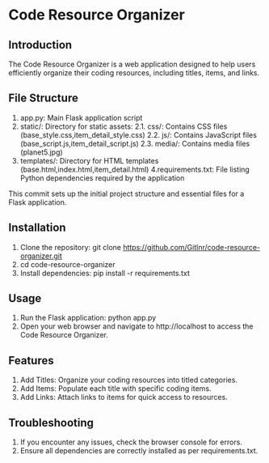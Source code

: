 # Code Resource Organizer

## Introduction
The Code Resource Organizer is a web application designed to help users efficiently organize their coding resources, including titles, items, and links.

## File Structure
1. app.py: Main Flask application script
2. static/: Directory for static assets:
2.1. css/: Contains CSS files (base_style.css,item_detail_style.css)
2.2. js/: Contains JavaScript files (base_script.js,item_detail_script.js)
2.3. media/: Contains media files (planet5.jpg)
3. templates/: Directory for HTML templates (base.html,index.html,item_detail.html)
4.requirements.txt: File listing Python dependencies required by the application

This commit sets up the initial project structure and essential files for a Flask application.
## Installation
1. Clone the repository:
   git clone https://github.com/Gitlnr/code-resource-organizer.git
2. cd code-resource-organizer  
3. Install dependencies: 
   pip install -r requirements.txt

## Usage
1. Run the Flask application:
   python app.py
2. Open your web browser and navigate to http://localhost to access the Code Resource Organizer.

## Features
1. Add Titles: Organize your coding resources into titled categories.
2. Add Items: Populate each title with specific coding items.
3. Add Links: Attach links to items for quick access to resources.

## Troubleshooting
1. If you encounter any issues, check the browser console for errors.
2. Ensure all dependencies are correctly installed as per requirements.txt.
